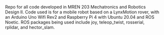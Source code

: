 Repo for all code developed in MREN 203 Mechatronics and Robotics Design II. Code used is for a mobile robot based on a LynxMotion rover, with an Arduino Uno Wifi Rev2 and Raspberry Pi 4 with Ubuntu 20.04 and ROS Noetic. ROS packages being used include joy, teleop_twist, rosserial, rplidar, and hector_slam.
